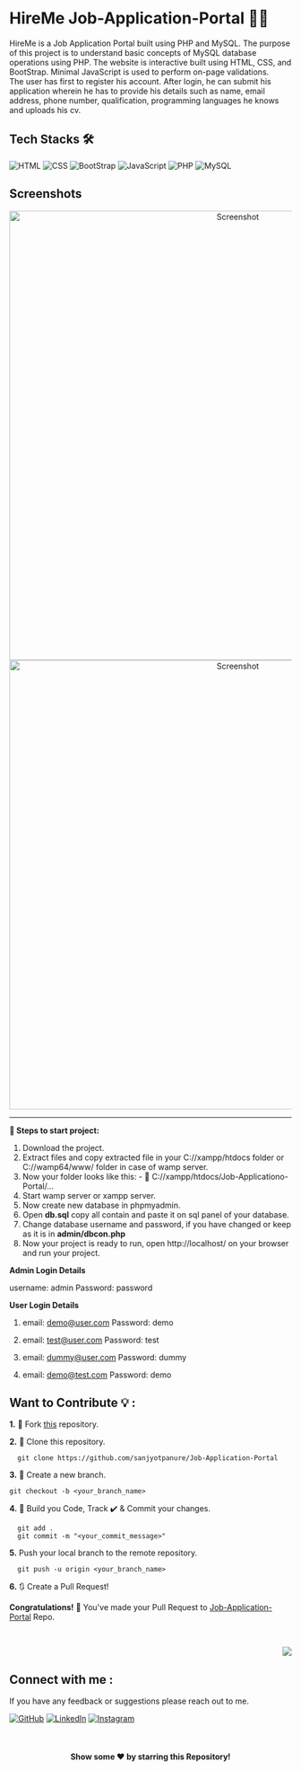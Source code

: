 <div id="top"></div>

# HireMe Job-Application-Portal 👨‍💻
HireMe is a Job Application Portal built using PHP and MySQL. The purpose of this project is to understand basic concepts of MySQL database operations using PHP.
The website is interactive built using HTML, CSS, and BootStrap. Minimal JavaScript is used to perform on-page validations. <br>
The user has first to register his account. After login, he can submit his application wherein he has to provide his details such as name, email address, phone number, qualification, programming languages he knows and uploads his cv.

## Tech Stacks 🛠️
<p>
<img src="https://img.shields.io/badge/HTML5-E34F26?style=for-the-badge&logo=html5&logoColor=white" alt="HTML" />
<img src="https://img.shields.io/badge/CSS3-1572B6?style=for-the-badge&logo=css3&logoColor=white" alt="CSS" />
<img src="https://img.shields.io/badge/bootstrap-%23563D7C.svg?style=for-the-badge&logo=bootstrap&logoColor=white" alt="BootStrap" />
<img src="https://img.shields.io/badge/JavaScript-F7DF1E?style=for-the-badge&logo=javascript&logoColor=black" alt="JavaScript" />
<img src="https://img.shields.io/badge/php-darkviolet.svg?style=for-the-badge&logo=php&logoColor=white" alt="PHP" />
<img src="https://img.shields.io/badge/mysql-%23000f.svg?style=for-the-badge&logo=mysql&logoColor=white" alt="MySQL" />
</p>

## Screenshots
<div align="center">
    <img src="https://github.com/sanjyotpanure/Job-Application-Portal/blob/master/images/Screenshot-HomePage.PNG" width=800 alt="Screenshot" />
</div>
<div align="center">
    <img src="https://github.com/sanjyotpanure/Job-Application-Portal/blob/master/images/Screenshot-UsersListPage.PNG" width=800 alt="Screenshot" />
</div>

<hr>

**📝 Steps to start project:**

1. Download the project.
2. Extract files and copy extracted file in your C://xampp/htdocs folder or C://wamp64/www/ folder in case of wamp server.
3. Now your folder looks like this: - 📁 C://xampp/htdocs/Job-Applicationo-Portal/...                                     
4. Start wamp server or xampp server.
5. Now create new database in phpmyadmin.
6. Open **db.sql** copy all contain and paste it on sql panel of your database. </br>
7. Change database username and password, if you have changed or keep as it is in **admin/dbcon.php**
8. Now your project is ready to run, open http://localhost/ on your browser and run your project.
    
**Admin Login Details**

username: admin
Password: password

**User Login Details**

1. email: demo@user.com
   Password: demo

2. email: test@user.com
   Password: test

3. email: dummy@user.com
   Password: dummy

4. email: demo@test.com
   Password: demo

## Want to Contribute 💡 :


**1.** 🍴 Fork [this](https://github.com/sanjyotpanure/Job-Application-Portal) repository.

**2.** 👯 Clone this repository.

```terminal
  git clone https://github.com/sanjyotpanure/Job-Application-Portal
```

**3.** 🔁 Create a new branch.

```terminal
git checkout -b <your_branch_name>
```

**4.** 🔨 Build you Code, Track ✔️ & Commit your changes.

```terminal
  git add .
  git commit -m "<your_commit_message>"
```

**5.** Push your local branch to the remote repository.

```terminal
  git push -u origin <your_branch_name>
```

**6.** 🔃 Create a Pull Request! 

**Congratulations!** 🎊 You've made your Pull Request to [Job-Application-Portal](https://github.com/sanjyotpanure/Job-Application-Portal) Repo.

<br>

<p align="right"><a href="#top"><img src="https://img.shields.io/badge/-Back%20to%20Top-darkblue?style=for-the-badge" /></a></p>

<div id="Feedback"></div>

## Connect with me :

If you have any feedback or suggestions please reach out to me. 

[![GitHub](https://img.shields.io/badge/github-%23121011.svg?style=for-the-badge&logo=github&logoColor=white)](https://github.com/sanjyotpanure)
[![LinkedIn](https://img.shields.io/badge/linkedin-%230077B5.svg?style=for-the-badge&logo=linkedin&logoColor=white)](https://www.linkedin.com/in/sanjyot-panure/)
[![Instagram](https://img.shields.io/badge/instagram-%23E4405F.svg?style=for-the-badge&logo=Instagram&logoColor=white)](https://www.instagram.com/sanjyot.panure/)


<!-- ------------------------------------------------------------------------------------------------------------------------------------------------------->

<br>


<div align="center">

#### Show some ❤️ by starring this Repository!

</div>
